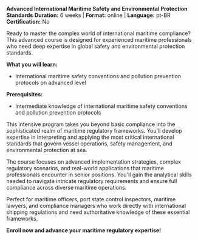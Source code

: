 **Advanced International Maritime Safety and Environmental Protection Standards**
**Duration:** 6 weeks | **Format:** online | **Language:** pt-BR
**Certification:** No

Ready to master the complex world of international maritime compliance? This advanced course is designed for experienced maritime professionals who need deep expertise in global safety and environmental protection standards.

**What you will learn:**
- International maritime safety conventions and pollution prevention protocols on advanced level

**Prerequisites:**
- Intermediate knowledge of international maritime safety conventions and pollution prevention protocols

This intensive program takes you beyond basic compliance into the sophisticated realm of maritime regulatory frameworks. You'll develop expertise in interpreting and applying the most critical international standards that govern vessel operations, safety management, and environmental protection at sea.

The course focuses on advanced implementation strategies, complex regulatory scenarios, and real-world applications that maritime professionals encounter in senior positions. You'll gain the analytical skills needed to navigate intricate regulatory requirements and ensure full compliance across diverse maritime operations.

Perfect for maritime officers, port state control inspectors, maritime lawyers, and compliance managers who work directly with international shipping regulations and need authoritative knowledge of these essential frameworks.

**Enroll now and advance your maritime regulatory expertise!**